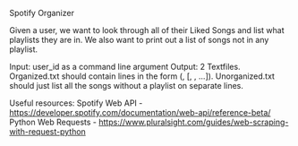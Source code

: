 Spotify Organizer

Given a user, we want to look through all of their Liked Songs and list what playlists they are in. We also want to print out a list of songs not in any playlist.

Input: user_id as a command line argument
Output: 2 Textfiles. Organized.txt should contain lines in the form (<Song Name>, [<Playlist1>, <Playlist2>, ...]). Unorganized.txt should just list all the songs without a playlist on separate lines.

Useful resources:
Spotify Web API - https://developer.spotify.com/documentation/web-api/reference-beta/
Python Web Requests - https://www.pluralsight.com/guides/web-scraping-with-request-python

